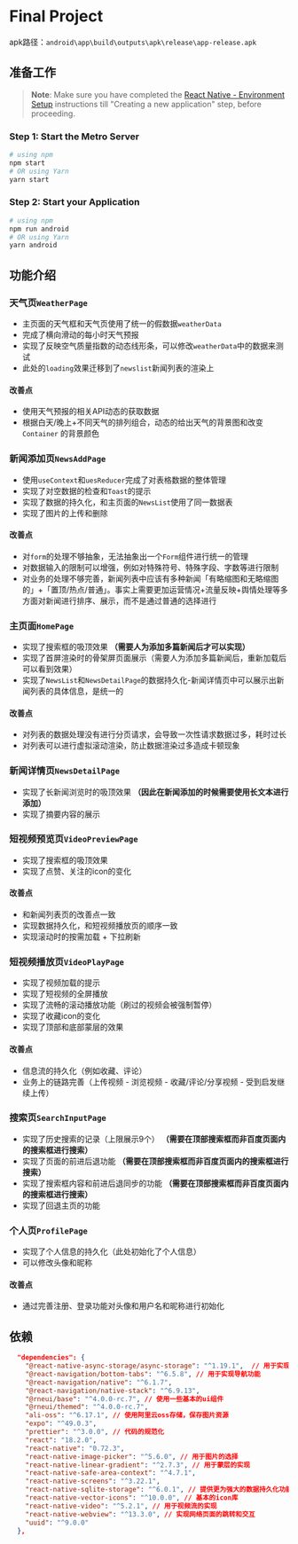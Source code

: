 
# Final Project

apk路径：`android\app\build\outputs\apk\release\app-release.apk`

## 准备工作

>**Note**: Make sure you have completed the [React Native - Environment Setup](https://reactnative.dev/docs/environment-setup) instructions till "Creating a new application" step, before proceeding.

### Step 1: Start the Metro Server
```bash
# using npm
npm start
# OR using Yarn
yarn start
```
### Step 2: Start your Application
```bash
# using npm
npm run android
# OR using Yarn
yarn android
```

## 功能介绍

### 天气页`WeatherPage`

- 主页面的天气框和天气页使用了统一的假数据`weatherData`
- 完成了横向滑动的每小时天气预报
- 实现了反映空气质量指数的动态线形条，可以修改`weatherData`中的数据来测试
- 此处的`loading`效果迁移到了`newslist`新闻列表的渲染上

#### 改善点

- 使用天气预报的相关API动态的获取数据
- 根据白天/晚上+不同天气的排列组合，动态的给出天气的背景图和改变`Container` 的背景颜色

### 新闻添加页`NewsAddPage`

- 使用`useContext`和`uesReducer`完成了对表格数据的整体管理
- 实现了对空数据的检查和`Toast`的提示
- 实现了数据的持久化，和主页面的`NewsList`使用了同一数据表
- 实现了图片的上传和删除

#### 改善点
- 对`form`的处理不够抽象，无法抽象出一个`Form`组件进行统一的管理
- 对数据输入的限制可以增强，例如对特殊符号、特殊字段、字数等进行限制
- 对业务的处理不够完善，新闻列表中应该有多种新闻「有略缩图和无略缩图的」+「置顶/热点/普通」。事实上需要更加运营情况+流量反映+舆情处理等多方面对新闻进行排序、展示，而不是通过普通的选择进行


### 主页面`HomePage`

- 实现了搜索框的吸顶效果 **（需要人为添加多篇新闻后才可以实现）**
- 实现了首屏渲染时的骨架屏页面展示（需要人为添加多篇新闻后，重新加载后可以看到效果）
- 实现了`NewsList`和`NewsDetailPage`的数据持久化-新闻详情页中可以展示出新闻列表的具体信息，是统一的
  
#### 改善点
- 对列表的数据处理没有进行分页请求，会导致一次性请求数据过多，耗时过长
- 对列表可以进行虚拟滚动渲染，防止数据渲染过多造成卡顿现象
  
### 新闻详情页`NewsDetailPage`
- 实现了长新闻浏览时的吸顶效果 **（因此在新闻添加的时候需要使用长文本进行添加）**
- 实现了摘要内容的展示

### 短视频预览页`VideoPreviewPage`
- 实现了搜索框的吸顶效果
- 实现了点赞、关注的icon的变化

#### 改善点
- 和新闻列表页的改善点一致
- 实现数据持久化，和短视频播放页的顺序一致
- 实现滚动时的按需加载 + 下拉刷新

### 短视频播放页`VideoPlayPage`
- 实现了视频加载的提示
- 实现了短视频的全屏播放
- 实现了流畅的滚动播放功能（刷过的视频会被强制暂停）
- 实现了收藏icon的变化
- 实现了顶部和底部蒙层的效果

#### 改善点
- 信息流的持久化（例如收藏、评论）
- 业务上的链路完善（上传视频 - 浏览视频 - 收藏/评论/分享视频 - 受到启发继续上传）

### 搜索页`SearchInputPage`
- 实现了历史搜索的记录（上限展示9个） **（需要在顶部搜索框而非百度页面内的搜索框进行搜索）**
- 实现了页面的前进后退功能 **（需要在顶部搜索框而非百度页面内的搜索框进行搜索）**
- 实现了搜索框内容和前进后退同步的功能 **（需要在顶部搜索框而非百度页面内的搜索框进行搜索）**
- 实现了回退主页的功能


### 个人页`ProfilePage`

- 实现了个人信息的持久化（此处初始化了个人信息）
- 可以修改头像和昵称

#### 改善点
- 通过完善注册、登录功能对头像和用户名和昵称进行初始化

## 依赖
```json
  "dependencies": {
    "@react-native-async-storage/async-storage": "^1.19.1",  // 用于实现搜索历史记录的缓存
    "@react-navigation/bottom-tabs": "^6.5.8", // 用于实现导航功能
    "@react-navigation/native": "^6.1.7",
    "@react-navigation/native-stack": "^6.9.13",
    "@rneui/base": "^4.0.0-rc.7", // 使用一些基本的ui组件
    "@rneui/themed": "^4.0.0-rc.7",
    "ali-oss": "^6.17.1", // 使用阿里云oss存储，保存图片资源
    "expo": "^49.0.3",
    "prettier": "^3.0.0", // 代码的规范化
    "react": "18.2.0",
    "react-native": "0.72.3",
    "react-native-image-picker": "^5.6.0", // 用于图片的选择
    "react-native-linear-gradient": "^2.7.3", // 用于蒙层的实现
    "react-native-safe-area-context": "^4.7.1",
    "react-native-screens": "^3.22.1",
    "react-native-sqlite-storage": "^6.0.1", // 提供更为强大的数据持久化功能
    "react-native-vector-icons": "^10.0.0", // 基本的icon库
    "react-native-video": "^5.2.1", // 用于视频流的实现
    "react-native-webview": "^13.3.0", // 实现网络页面的跳转和交互
    "uuid": "^9.0.0"
  },
```
